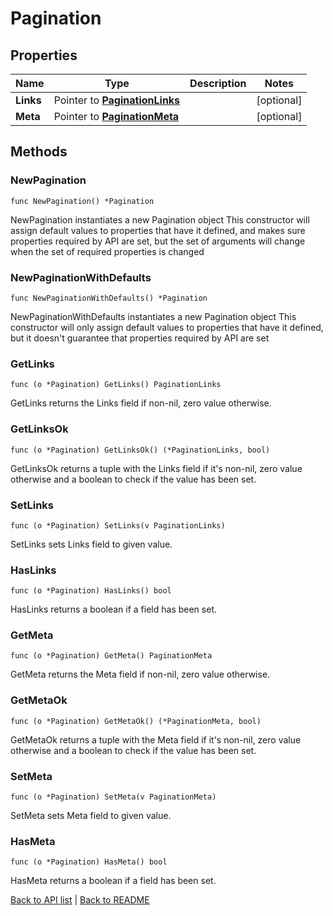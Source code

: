 # Pagination

## Properties

Name | Type | Description | Notes
------------ | ------------- | ------------- | -------------
**Links** | Pointer to [**PaginationLinks**](PaginationLinks.md) |  | [optional] 
**Meta** | Pointer to [**PaginationMeta**](PaginationMeta.md) |  | [optional] 

## Methods

### NewPagination

`func NewPagination() *Pagination`

NewPagination instantiates a new Pagination object
This constructor will assign default values to properties that have it defined,
and makes sure properties required by API are set, but the set of arguments
will change when the set of required properties is changed

### NewPaginationWithDefaults

`func NewPaginationWithDefaults() *Pagination`

NewPaginationWithDefaults instantiates a new Pagination object
This constructor will only assign default values to properties that have it defined,
but it doesn't guarantee that properties required by API are set

### GetLinks

`func (o *Pagination) GetLinks() PaginationLinks`

GetLinks returns the Links field if non-nil, zero value otherwise.

### GetLinksOk

`func (o *Pagination) GetLinksOk() (*PaginationLinks, bool)`

GetLinksOk returns a tuple with the Links field if it's non-nil, zero value otherwise
and a boolean to check if the value has been set.

### SetLinks

`func (o *Pagination) SetLinks(v PaginationLinks)`

SetLinks sets Links field to given value.

### HasLinks

`func (o *Pagination) HasLinks() bool`

HasLinks returns a boolean if a field has been set.

### GetMeta

`func (o *Pagination) GetMeta() PaginationMeta`

GetMeta returns the Meta field if non-nil, zero value otherwise.

### GetMetaOk

`func (o *Pagination) GetMetaOk() (*PaginationMeta, bool)`

GetMetaOk returns a tuple with the Meta field if it's non-nil, zero value otherwise
and a boolean to check if the value has been set.

### SetMeta

`func (o *Pagination) SetMeta(v PaginationMeta)`

SetMeta sets Meta field to given value.

### HasMeta

`func (o *Pagination) HasMeta() bool`

HasMeta returns a boolean if a field has been set.


[Back to API list](../README.md#documentation-for-api-endpoints) | [Back to README](../README.md)
